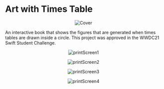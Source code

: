 # Art with Times Table

<p align='center'>
  <img alt='Cover' src='https://imgur.com/HyEHAGN.png'/>
</p>
                            
An interactive book that shows the figures that are generated when times tables are drawn inside a circle. This project was approved in the WWDC21 Swift Student Challenge.

<p align='center'>
  <img alt='printScreen1' src='https://imgur.com/BOM3GL9'/>
</p>

<p align='center'>
  <img alt='printScreen2' src='https://imgur.com/wPb2E1B'/>
</p>

<p align='center'>
  <img alt='printScreen3' src='https://imgur.com/siuHhZt'/>
</p>

<p align='center'>
  <img alt='printScreen4' src='https://imgur.com/UpJuwqo'/>
</p>

